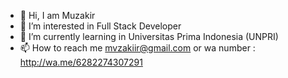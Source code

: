 - 👋 Hi, I am Muzakir
- 👀 I’m interested in Full Stack Developer 
- 🌱 I’m currently learning in Universitas Prima Indonesia (UNPRI)
- 📫 How to reach me mvzakiir@gmail.com or wa number : http://wa.me/6282274307291

<!---
CYkir/CYkir is a ✨ special ✨ repository because its `README.md` (this file) appears on your GitHub profile.
You can click the Preview link to take a look at your changes.
--->
